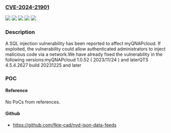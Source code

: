 ### [CVE-2024-21901](https://cve.mitre.org/cgi-bin/cvename.cgi?name=CVE-2024-21901)
![](https://img.shields.io/static/v1?label=Product&message=QTS&color=blue)
![](https://img.shields.io/static/v1?label=Product&message=myQNAPcloud&color=blue)
![](https://img.shields.io/static/v1?label=Version&message=1.0.x%3C%201.0.52%20(%202023%2F11%2F24%20)%20&color=brighgreen)
![](https://img.shields.io/static/v1?label=Version&message=4.5.x%3C%204.5.4.2627%20build%2020231225%20&color=brighgreen)
![](https://img.shields.io/static/v1?label=Vulnerability&message=CWE-89&color=brighgreen)

### Description

A SQL injection vulnerability has been reported to affect myQNAPcloud. If exploited, the vulnerability could allow authenticated administrators to inject malicious code via a network.We have already fixed the vulnerability in the following versions:myQNAPcloud 1.0.52 ( 2023/11/24 ) and laterQTS 4.5.4.2627 build 20231225 and later

### POC

#### Reference
No PoCs from references.

#### Github
- https://github.com/fkie-cad/nvd-json-data-feeds

